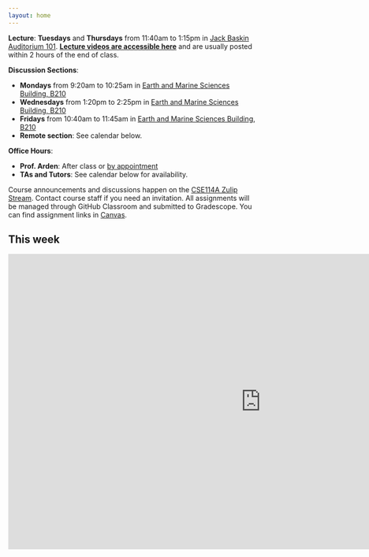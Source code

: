 ```yaml
---
layout: home
---
```

**Lecture**: **Tuesdays** and **Thursdays** from 11:40am to 1:15pm in [Jack Baskin Auditorium 101](https://goo.gl/maps/ZkZtrLaQgephuTjr9).
[**Lecture videos are accessible
here**](https://media.ucsc.edu/P/VideoManagement/MediaLibrary/Users/oarden/MyMediaCollections/06448c47-3161-4c49-929c-c2803a866d74/cbf72a8e-f1d8-402b-b316-39d2f2ffde71/95f954fc-91b3-4c16-986f-1595e12628fc) and are usually posted within 2 hours of the end of class.

**Discussion Sections**: 
 * **Mondays** from 9:20am to 10:25am in [Earth and Marine Sciences Building, B210](https://goo.gl/maps/cNsEUvT7qx6UCeCWA)
 * **Wednesdays** from 1:20pm to 2:25pm in [Earth and Marine Sciences Building, B210](https://goo.gl/maps/cNsEUvT7qx6UCeCWA)
 * **Fridays** from 10:40am to 11:45am in [Earth and Marine Sciences Building, B210](https://goo.gl/maps/cNsEUvT7qx6UCeCWA)
 * **Remote section**: See calendar below.

**Office Hours**: 
 * **Prof. Arden**: After class or [by appointment](https://app.usemotion.com/meet/owenarden/office-hours-remote)
 * **TAs and Tutors**: See calendar below for availability.

Course announcements and discussions happen on the 
[CSE114A Zulip Stream](https://ucsc-cse.zulipchat.com/#narrow/stream/297685-CSE114A-discussion). 
Contact course staff if you need an invitation.
All assignments will be managed through GitHub Classroom and submitted to Gradescope. You can find 
assignment links in [Canvas](https://canvas.ucsc.edu/courses/47306).

<h2>This week</h2>
<iframe src="https://calendar.google.com/calendar/embed?height=600&wkst=1&bgcolor=%23336699&ctz=America%2FLos_Angeles&showTitle=0&showCalendars=0&showTabs=0&mode=WEEK&showPrint=0&showNav=1&showTz=1&showDate=0&src=Y19jbGFzc3Jvb21hMmQxNzI2OEBncm91cC5jYWxlbmRhci5nb29nbGUuY29t&color=%23EF6C00" style="border-width:0" width="1024" height="600" frameborder="0" scrolling="no"></iframe>

